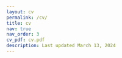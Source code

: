 ```yaml
---
layout: cv
permalink: /cv/
title: cv
nav: true
nav_order: 3
cv_pdf: cv.pdf
description: Last updated March 13, 2024
---
```

